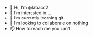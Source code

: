 - 👋 Hi, I’m @labacc2
- 👀 I’m interested in ...
- 🌱 I’m currently learning git
- 💞️ I’m looking to collaborate on nothing
- 📫 How to reach me you can't

<!---
labacc2/labacc2 is a ✨ special ✨ repository because its `README.md` (this file) appears on your GitHub profile.
You can click the Preview link to take a look at your changes.
--->
